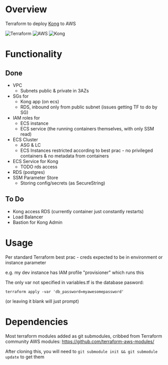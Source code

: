 # Overview

Terraform to deploy [Kong](https://konghq.com/kong-community-edition/) to AWS

![Terraform](https://raw.githubusercontent.com/mauve/vscode-terraform/master/terraform.png)
![AWS](https://amazonwebservices.gallerycdn.vsassets.io/extensions/amazonwebservices/aws-vsts-tools/1.0.21/1521739315168/Microsoft.VisualStudio.Services.Icons.Default)
![Kong](https://encrypted-tbn0.gstatic.com/images?q=tbn:ANd9GcRp1iZGiJrx-zPtYghNjdn8yNjIHDsynMoX4ss6LKeMai1k1RDK)

# Functionality

## Done

- VPC
    - Subnets public & private in 3AZs
- SGs for
    - Kong app (on ecs)
    - RDS, inbound only from public subnet (issues getting TF to do by SG)
- IAM roles for
    - ECS instance
    - ECS service (the running containers themselves, with only SSM read)
- ECS Cluster
    - ASG & LC
    - ECS Instances restricted according to best prac - no privileged containers & no metadata from containers
- ECS Service for Kong
    - TODO rds access
- RDS (postgres)
- SSM Parameter Store
    - Storing config/secrets (as SecureString)

## To Do

- Kong access RDS (currently container just constantly restarts)
- Load Balancer
- Bastion for Kong Admin

# Usage

Per standard Terraform best prac - creds expected to be in environment or instance parameter

e.g. my dev instance has IAM profile "provisioner" which runs this

The only var not specified in variables.tf is the database pasword:

`terraform apply -var 'db_password=myawesomepassword'`

(or leaving it blank will just prompt)

# Dependencies

Most terraform modules added as git submodules, cribbed from Terraform community AWS modules: https://github.com/terraform-aws-modules/

After cloning this, you will need to `git submodule init && git submodule update` to get them
